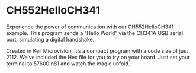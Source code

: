 # CH552HelloCH341
Experience the power of communication with our CH552HelloCH341 example. This program sends a “Hello World” via the CH341A USB serial port, simulating a digital handshake.

Created in Keil Microvision, it’s a compact program with a code size of just 2112. We’ve included the Hex file for you to try on your board. Just set your terminal to 57600 n81 and watch the magic unfold.
